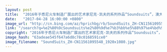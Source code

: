 ```yaml
---
layout: post
title:  "2016年于悉尼火车制造厂展出的艺术家尼克·凯夫的系列作品“Soundsuits”，澳大利亚"
date:   "2017-04-28 16:00:00 +0800"
image_url: "http://cn.bing.com/az/hprichbg/rb/SoundSuits_ZH-CN11561095548_1920x1080.jpg"
link: "/search?q=%e2%80%9cSoundsuits%e2%80%9d%e7%b3%bb%e5%88%97%e4%bd%9c%e5%93%81&form=hpcapt&mkt=zh-cn"
copyright: "2016年于悉尼火车制造厂展出的艺术家尼克·凯夫的系列作品“Soundsuits”，澳大利亚 (© Don Arnold/WireImage/Getty Images)"
image_hash: "63adeae545f647a6d8c78c0168591ce0"
image_filename: "SoundSuits_ZH-CN11561095548_1920x1080.jpg"
---
```


